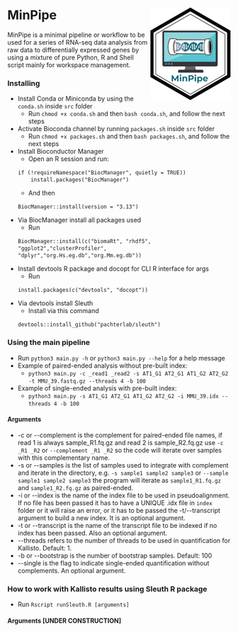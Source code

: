 # MinPipe <a href="https://github.com/ThomazGR/MinPipe"> <img align="right" src="./img/minpipe.png"> </a>
MinPipe is a minimal pipeline or workflow to be used for a series of RNA-seq data analysis from raw data to differentially expressed genes by using a mixture of pure Python, R and Shell script mainly for workspace management.

### Installing
- Install Conda or Miniconda by using the `conda.sh` inside `src` folder
	- Run `chmod +x conda.sh` and then `bash conda.sh`, and follow the next steps
- Activate Bioconda channel by running `packages.sh` inside `src` folder
	- Run `chmod +x packages.sh` and then `bash packages.sh`, and follow the next steps
- Install Bioconductor Manager
	- Open an R session and run:
	```{r}
	if (!requireNamespace("BiocManager", quietly = TRUE))
		install.packages("BiocManager")
	```
	- And then 
	```{r}
	BiocManager::install(version = "3.13")
	```
- Via BiocManager install all packages used
	- Run 
	```{r}
	BiocManager::install(c("biomaRt", "rhdf5", "ggplot2","clusterProfiler",
	"dplyr","org.Hs.eg.db","org.Mm.eg.db"))
	```
- Install devtools R package and docopt for CLI R interface for args
	- Run
	```{r}
	install.packages(c("devtools", "docopt"))
	```
- Via devtools install Sleuth
	- Install via this command 
	```{r}
	devtools::install_github("pachterlab/sleuth")
	```

### Using the main pipeline
- Run `python3 main.py -h` or `python3 main.py --help` for a help message
- Example of paired-ended analysis without pre-built index: 
	- `python3 main.py -c _read1 _read2 -s AT1_G1 AT2_G1 AT1_G2 AT2_G2 -t MMU_39.fastq.gz --threads 4 -b 100`
- Example of single-ended analysis with pre-built index: 
	- `python3 main.py -s AT1_G1 AT2_G1 AT1_G2 AT2_G2 -i MMU_39.idx --threads 4 -b 100`
#### Arguments
- -c or --complement is the complement for paired-ended file names, if read 1 is always sample_R1.fq.gz and read 2 is sample_R2.fq.gz use `-c _R1 _R2` or `--complement _R1 _R2` so the code will iterate over samples with this complementary name.
- -s or --samples is the list of samples used to integrate with complement and iterate in the directory, e.g. `-s sample1 sample2 sample3` or `--sample sample1 sample2 sample3` the program will iterate as `sample1_R1.fq.gz` and `sample1_R2.fq.gz` as paired-ended.
- -i or --index is the name of the index file to be used in pseudoalignment. If no file has been passed it has to have a UNIQUE .idx file in `index` folder or it will raise an error, or it has to be passed the -t/--transcript argument to build a new index. It is an optional argument.
- -t or --transcript is the name of the transcript file to be indexed if no index has been passed. Also an optional argument.
- --threads refers to the number of threads to be used in quantification for Kallisto. Default: 1.
- -b or --bootstrap is the number of bootstrap samples. Default: 100
- --single is the flag to indicate single-ended quantification without complements. An optional argument.

### How to work with Kallisto results using Sleuth R package
- Run `Rscript runSleuth.R [arguments]`

#### Arguments [UNDER CONSTRUCTION]
